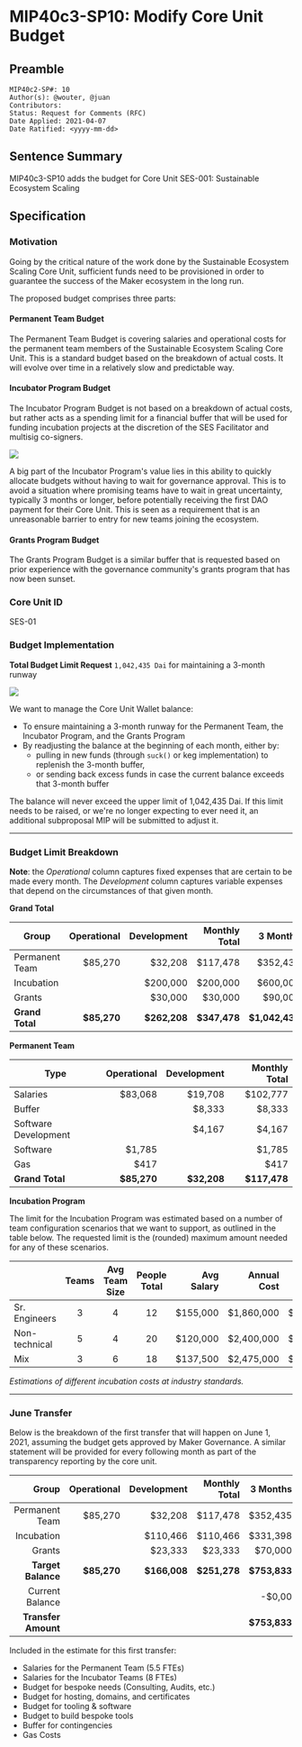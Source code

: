 # MIP40c3-SP10: Modify Core Unit Budget

## Preamble
```
MIP40c2-SP#: 10
Author(s): @wouter, @juan
Contributors:
Status: Request for Comments (RFC)
Date Applied: 2021-04-07
Date Ratified: <yyyy-mm-dd>
```

## Sentence Summary

MIP40c3-SP10 adds the budget for Core Unit SES-001: Sustainable Ecosystem Scaling

## Specification

### Motivation

Going by the critical nature of the work done by the Sustainable Ecosystem Scaling Core Unit, sufficient funds need to be provisioned in order to guarantee the success of the Maker ecosystem in the long run.

The proposed budget comprises three parts:

#### Permanent Team Budget
The Permanent Team Budget is covering salaries and operational costs for the permanent team members of the Sustainable Ecosystem Scaling Core Unit. This is a standard budget based on the breakdown of actual costs. It will evolve over time in a relatively slow and predictable way.

#### Incubator Program Budget

The Incubator Program Budget is not based on a breakdown of actual costs, but rather acts as a spending limit for a financial buffer that will be used for funding incubation projects at the discretion of the SES Facilitator and multisig co-signers.

![](https://i.imgur.com/0gmjLcX.png)

A big part of the Incubator Program's value lies in this ability to quickly allocate budgets without having to wait for governance approval. This is to avoid a situation where promising teams have to wait in great uncertainty, typically 3 months or longer, before potentially receiving the first DAO payment for their Core Unit. This is seen as a requirement that is an unreasonable barrier to entry for new teams joining the ecosystem.

#### Grants Program Budget

The Grants Program Budget is a similar buffer that is requested based on prior experience with the governance community's grants program that has now been sunset.

### Core Unit ID

SES-01

### Budget Implementation

**Total Budget Limit Request**
`1,042,435 Dai` for maintaining a 3-month runway

![](https://i.imgur.com/ZWfYVj2.png)

We want to manage the Core Unit Wallet balance:
- To ensure maintaining a 3-month runway for the Permanent Team, the Incubator Program, and the Grants Program
- By readjusting the balance at the beginning of each month, either by:
    - pulling in new funds (through `suck()` or keg implementation) to replenish the 3-month buffer,
    - or sending back excess funds in case the current balance exceeds that 3-month buffer

The balance will never exceed the upper limit of 1,042,435 Dai. If this limit needs to be raised, or we're no longer expecting to ever need it, an additional subproposal MIP will be submitted to adjust it.

---
### Budget Limit Breakdown

**Note**: the *Operational* column captures fixed expenses that are certain to be made every month. The *Development* column captures variable expenses that depend on the circumstances of that given month.

**Grand Total**

| Group       | Operational | Development |Monthly Total| 3 Months  |
|-------------|------------:|------------:|------------:|---------------:|
| Permanent Team|   $85,270 |     $32,208 |    $117,478 |       $352,435 |
| Incubation  |             |    $200,000 |    $200,000 |       $600,000 |
| Grants      |             |     $30,000 |     $30,000 |        $90,000 |
| **Grand Total** |     **$85,270** |    **$262,208** |    **$347,478** | **$1,042,435** |

**Permanent Team**

| Type                 | Operational | Development | Monthly Total |
|----------------------|------------:|------------:|------------:|
| Salaries             |     $83,068 |     $19,708 |    $102,777 |
| Buffer               |             |      $8,333 |      $8,333 |
| Software Development |             |      $4,167 |      $4,167 |
| Software             |      $1,785 |             |      $1,785 |
| Gas                  |        $417 |             |        $417 |          |
| **Grand Total**          | **$85,270** |  **$32,208**| **$117,478**|



**Incubation Program**

The limit for the Incubation Program was estimated based on a number of team configuration scenarios that we want to support, as outlined in the table below. The requested limit is the (rounded) maximum amount needed for any of these scenarios.

|               | Teams | Avg Team Size | People Total | Avg Salary | Annual Cost | Monthly Cost |
|---------------|:-----:|:-------------:|:---------:|----------:|-----------:|--------------:|
| Sr. Engineers |   3   |       4       |     12    |   $155,000 |  $1,860,000 |     $155,000 |
| Non-technical |   5   |       4       |     20    |   $120,000 |  $2,400,000 |     $200,000 |
| Mix           |   3   |       6       |     18    |   $137,500 |  $2,475,000 |     $206,250 |
*Estimations of different incubation costs at industry standards.*

---
### June Transfer

Below is the breakdown of the first transfer that will happen on June 1, 2021, assuming the budget gets approved by Maker Governance. A similar statement will be provided for every following month as part of the transparency reporting by the core unit.

| Group       | Operational | Development | Monthly Total | 3 Months |
|-------------:|-------------:|-------------:|-------------:|----------------:|
| Permanent Team   |     $85,270 |     $32,208 |    $117,478 | $352,435       |
| Incubation  |             |    $110,466 |    $110,466 |  $331,398      |
| Grants      |             |     $23,333 |     $23,333 |       $70,000 |
| **Target Balance** |     **$85,270** |    **$166,008** |    **$251,278** |       **$753,833** |
| Current Balance |       |      |      |       -$0,00 |
| **Transfer Amount** |      |     |     |       **$753,833** |


Included in the estimate for this first transfer:

- Salaries for the Permanent Team (5.5 FTEs)
- Salaries for the Incubator Teams (8 FTEs)
- Budget for bespoke needs (Consulting, Audits, etc.)
- Budget for hosting, domains, and certificates
- Budget for tooling & software
- Budget to build bespoke tools
- Buffer for contingencies
- Gas Costs

